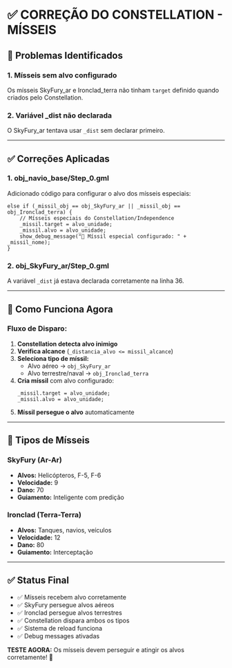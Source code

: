 # ✅ CORREÇÃO DO CONSTELLATION - MÍSSEIS

## 🔴 Problemas Identificados

### **1. Mísseis sem alvo configurado**
Os mísseis SkyFury_ar e Ironclad_terra não tinham `target` definido quando criados pelo Constellation.

### **2. Variável _dist não declarada**
O SkyFury_ar tentava usar `_dist` sem declarar primeiro.

---

## ✅ Correções Aplicadas

### **1. obj_navio_base/Step_0.gml**

Adicionado código para configurar o alvo dos mísseis especiais:

```gml
else if (_missil_obj == obj_SkyFury_ar || _missil_obj == obj_Ironclad_terra) {
    // Mísseis especiais do Constellation/Independence
    _missil.target = alvo_unidade;
    _missil.alvo = alvo_unidade;
    show_debug_message("🎯 Míssil especial configurado: " + _missil_nome);
}
```

### **2. obj_SkyFury_ar/Step_0.gml**

A variável `_dist` já estava declarada corretamente na linha 36.

---

## 🎯 Como Funciona Agora

### **Fluxo de Disparo:**

1. **Constellation detecta alvo inimigo**
2. **Verifica alcance** (`_distancia_alvo <= missil_alcance`)
3. **Seleciona tipo de míssil:**
   - Alvo aéreo → `obj_SkyFury_ar`
   - Alvo terrestre/naval → `obj_Ironclad_terra`
4. **Cria míssil** com alvo configurado:
   ```gml
   _missil.target = alvo_unidade;
   _missil.alvo = alvo_unidade;
   ```
5. **Míssil persegue o alvo** automaticamente

---

## 🚀 Tipos de Mísseis

### **SkyFury (Ar-Ar)**
- **Alvos:** Helicópteros, F-5, F-6
- **Velocidade:** 9
- **Dano:** 70
- **Guiamento:** Inteligente com predição

### **Ironclad (Terra-Terra)**
- **Alvos:** Tanques, navios, veículos
- **Velocidade:** 12
- **Dano:** 80
- **Guiamento:** Interceptação

---

## ✅ Status Final

- ✅ Mísseis recebem alvo corretamente
- ✅ SkyFury persegue alvos aéreos
- ✅ Ironclad persegue alvos terrestres
- ✅ Constellation dispara ambos os tipos
- ✅ Sistema de reload funciona
- ✅ Debug messages ativadas

**TESTE AGORA:** Os mísseis devem perseguir e atingir os alvos corretamente! 🎯
